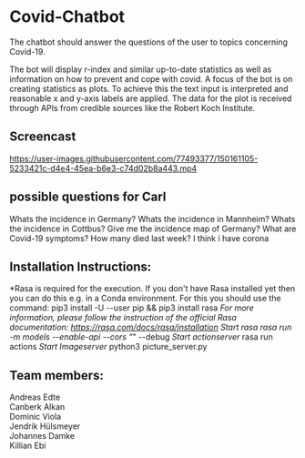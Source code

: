 # Covid-Chatbot
The chatbot should answer the questions of the user to topics concerning Covid-19.

The bot will display r-index and similar up-to-date statistics as well as information on how to prevent and cope with covid. A focus of the bot is on creating statistics as plots. To achieve this the text input is interpreted and reasonable x and y-axis labels are applied. The data for the plot is received through APIs from credible sources like the Robert Koch Institute.

## Screencast

https://user-images.githubusercontent.com/77493377/150161105-5233421c-d4e4-45ea-b6e3-c74d02b8a443.mp4


## possible questions for Carl 

Whats the incidence in Germany?
Whats the incidence in Mannheim?
Whats the incidence in Cottbus?
Give me the incidence map of Germany?
What are Covid-19 symptoms?
How many died last week?
I think i have corona



## Installation Instructions:
*Rasa is required for the execution. If you don't have Rasa installed yet then you can do this e.g. in a Conda environment. For this you should use the command:
pip3 install -U --user pip && pip3 install rasa
*For more information, please follow the instruction of the official Rasa documentation: https://rasa.com/docs/rasa/installation
*Start rasa*
rasa run -m models --enable-api --cors "*" --debug
*Start actionserver*
rasa run actions
*Start Imageserver*
python3 picture_server.py


## Team members:

Andreas Edte  
Canberk Alkan  
Dominic Viola  
Jendrik Hülsmeyer  
Johannes Damke  
Killian Ebi  






